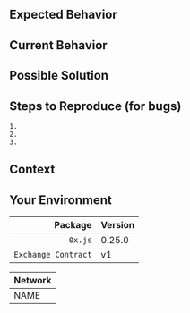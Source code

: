 <!--- Thank you for taking the time to file an Issue -->

<!--- Before submitting please check to see if this issue was already reported -->

<!--- Provide a general summary of the issue in the Title above -->

## Expected Behavior

<!--- If you're describing a bug, tell us what should happen -->

<!--- If you're suggesting a package change/improvement, tell us how it should work -->

<!--- If you're suggesting a contract or protocol change/improvement, visit our ZEIPs repo -->

## Current Behavior

<!--- If describing a bug, tell us what happens instead of the expected behavior -->

<!--- If suggesting a change/improvement, explain the difference from current behavior -->

## Possible Solution

<!--- Not obligatory, but suggest a fix/reason for the bug, -->

<!--- or ideas how to implement the addition or change -->

## Steps to Reproduce (for bugs)

<!--- Provide a link to a live example, or an unambiguous set of steps to -->

<!--- reproduce this bug. Include code to reproduce, if relevant -->

```
1.
2.
3.
```

## Context

<!--- How has this issue affected you? What are you trying to accomplish? -->

<!--- Providing context helps us come up with a solution that is most useful in the real world -->

## Your Environment

<!--- Include as many relevant details about the environment you experienced the bug in -->

|             Package | Version |
| ------------------: | :------ |
|             `0x.js` | 0.25.0  |
| `Exchange Contract` | v1      |

| Network |
| ------- |
| NAME    |

<!-- For example:
| mainnet |
| kovan |
| testrpc |
-->
